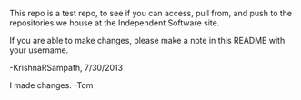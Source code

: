 This repo is a test repo, to see if you can access, pull from, and push to the repositories we house at the Independent Software site.

If you are able to make changes, please make a note in this README with your username.

-KrishnaRSampath, 7/30/2013

I made changes.
-Tom